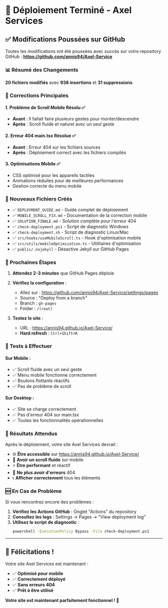 # 🚀 Déploiement Terminé - Axel Services

## ✅ Modifications Poussées sur GitHub

Toutes les modifications ont été poussées avec succès sur votre repository GitHub :
**https://github.com/annis94/Axel-Service**

### 📊 Résumé des Changements

**20 fichiers modifiés** avec **938 insertions** et **31 suppressions**

### 🔧 Corrections Principales

#### 1. **Problème de Scroll Mobile Résolu** ✅
- **Avant** : Il fallait faire plusieurs gestes pour monter/descendre
- **Après** : Scroll fluide et naturel avec un seul geste

#### 2. **Erreur 404 main.tsx Résolue** ✅
- **Avant** : Erreur 404 sur les fichiers sources
- **Après** : Déploiement correct avec les fichiers compilés

#### 3. **Optimisations Mobile** ✅
- CSS optimisé pour les appareils tactiles
- Animations réduites pour de meilleures performances
- Gestion correcte du menu mobile

### 📁 Nouveaux Fichiers Créés

- ✅ `DEPLOYMENT_GUIDE.md` - Guide complet de déploiement
- ✅ `MOBILE_SCROLL_FIX.md` - Documentation de la correction mobile
- ✅ `SOLUTION_FINALE.md` - Solution complète pour l'erreur 404
- ✅ `check-deployment.ps1` - Script de diagnostic Windows
- ✅ `check-deployment.sh` - Script de diagnostic Linux/Mac
- ✅ `src/hooks/useMobileScroll.ts` - Hook d'optimisation mobile
- ✅ `src/utils/mobileOptimization.ts` - Utilitaires d'optimisation
- ✅ `public/.nojekyll` - Désactive Jekyll sur GitHub Pages

### 🔄 Prochaines Étapes

1. **Attendez 2-3 minutes** que GitHub Pages déploie
2. **Vérifiez la configuration** :
   - Allez sur : https://github.com/annis94/Axel-Service/settings/pages
   - Source : "Deploy from a branch"
   - Branch : `gh-pages`
   - Folder : `/(root)`

3. **Testez le site** :
   - URL : https://annis94.github.io/Axel-Service/
   - **Hard refresh** : `Ctrl+Shift+R`

### 📱 Tests à Effectuer

#### Sur Mobile :
- ✅ Scroll fluide avec un seul geste
- ✅ Menu mobile fonctionne correctement
- ✅ Boutons flottants réactifs
- ✅ Pas de problème de scroll

#### Sur Desktop :
- ✅ Site se charge correctement
- ✅ Pas d'erreur 404 sur main.tsx
- ✅ Toutes les fonctionnalités opérationnelles

### 🎯 Résultats Attendus

Après le déploiement, votre site Axel Services devrait :

- 🌐 **Être accessible** sur https://annis94.github.io/Axel-Service/
- 📱 **Avoir un scroll fluide** sur mobile
- ⚡ **Être performant** et réactif
- 🔧 **Ne plus avoir d'erreurs** 404
- 📞 **Afficher correctement** tous les éléments

### 🆘 En Cas de Problème

Si vous rencontrez encore des problèmes :

1. **Vérifiez les Actions GitHub** : Onglet "Actions" du repository
2. **Consultez les logs** : Settings → Pages → "View deployment log"
3. **Utilisez le script de diagnostic** :
   ```bash
   powershell -ExecutionPolicy Bypass -File check-deployment.ps1
   ```

---

## 🎉 Félicitations !

Votre site Axel Services est maintenant :
- ✅ **Optimisé pour mobile**
- ✅ **Correctement déployé**
- ✅ **Sans erreurs 404**
- ✅ **Prêt à être utilisé**

**Votre site est maintenant parfaitement fonctionnel ! 🚀** 